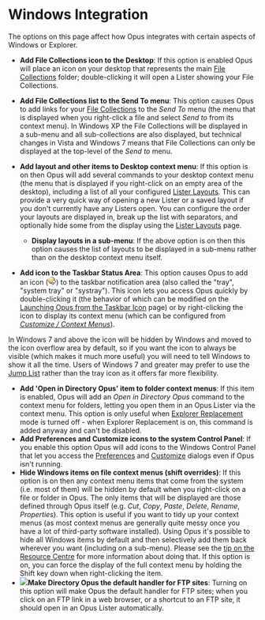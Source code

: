# Windows Integration

The options on this page affect how Opus integrates with certain aspects of Windows or Explorer.

- **Add File Collections icon to the Desktop**: If this option is enabled Opus will place an icon on your desktop that represents the main [File Collections](/Manual/basic_concepts/virtual_file_system/file_collections/RAEDME.md) folder; double-clicking it will open a Lister showing your File Collections.
- **Add File Collections list to the Send To menu**: This option causes Opus to add links for your [File Collections](/Manual/basic_concepts/virtual_file_system/file_collections/RAEDME.md) to the *Send To* menu (the menu that is displayed when you right-click a file and select *Send to* from its context menu). In Windows XP the File Collections will be displayed in a sub-menu and all sub-collections are also displayed, but technical changes in Vista and Windows 7 means that File Collections can only be displayed at the top-level of the *Send to* menu.
- **Add layout and other items to Desktop context menu**: If this option is on then Opus will add several commands to your desktop context menu (the menu that is displayed if you right-click on an empty area of the desktop), including a list of all your configured [Lister Layouts](/Manual/basic_concepts/the_lister/layouts/RAEDME.md). This can provide a very quick way of opening a new Lister or a saved layout if you don't currently have any Listers open. You can configure the order your layouts are displayed in, break up the list with separators, and optionally hide some from the display using the [Lister Layouts](../layouts_and_styles/layouts.md) page.
  - **Display layouts in a sub-menu**: If the above option is on then this option causes the list of layouts to be displayed in a sub-menu rather than on the desktop context menu itself.

- **Add icon to the Taskbar Status Area**: This option causes Opus to add an icon (![](/Manual/images/media/small_logo.png)) to the taskbar notification area (also called the "tray", "system tray" or "systray"). This icon lets you access Opus quickly by double-clicking it (the behavior of which can be modified on the [Launching Opus from the Taskbar Icon](../launching_opus/launching_opus_from_the_taskbar_icon.md) page) or by right-clicking the icon to display its context menu (which can be configured from *[Customize / Context Menus](/Manual/customize/the_customize_dialog/context_menus.md)*).

In Windows 7 and above the icon will be hidden by Windows and moved to the icon overflow area by default, so if you want the icon to always be visible (which makes it much more useful) you will need to tell Windows to show it all the time. Users of Windows 7 and greater may prefer to use the [Jump List](../favorites_and_recent/jumplist.md) rather than the tray icon as it offers far more flexibility.

- **Add 'Open in Directory Opus' item to folder context menus**: If this item is enabled, Opus will add an *Open in Directory Opus* command to the context menu for folders, letting you open them in an Opus Lister via the context menu. This option is only useful when [Explorer Replacement](../launching_opus/explorer_replacement.md) mode is turned off - when Explorer Replacement is on, this command is added anyway and can't be disabled.
- **Add Preferences and Customize icons to the system Control Panel**: If you enable this option Opus will add icons to the Windows Control Panel that let you access the [Preferences](/Manual/preferences/RAEDME.md) and [Customize](/Manual/customize/RAEDME.md) dialogs even if Opus isn't running.
- **Hide Windows items on file context menus (shift overrides)**: If this option is on then any context menu items that come from the system (i.e. most of them) will be hidden by default when you right-click on a file or folder in Opus. The only items that will be displayed are those defined through Opus itself (e.g. *Cut*, *Copy*, *Paste*, *Delete*, *Rename*, *Properties*). This option is useful if you want to tidy up your context menus (as most context menus are generally quite messy once you have a lot of third-party software installed). Using Opus it's possible to hide all Windows items by default and then selectively add them back wherever you want (including on a sub-menu). Please see the [tip on the Resource Centre](https://resource.dopus.com/t/tip-organise-and-speed-up-context-menus/1204) for more information about doing that. If this option is on, you can force the display of the full context menu by holding the Shift key down when right-clicking the item.
- **![](/anchor/ftp/)Make Directory Opus the default handler for FTP sites**: Turning on this option will make Opus the default handler for FTP sites; when you click on an FTP link in a web browser, or a shortcut to an FTP site, it should open in an Opus Lister automatically.

 
